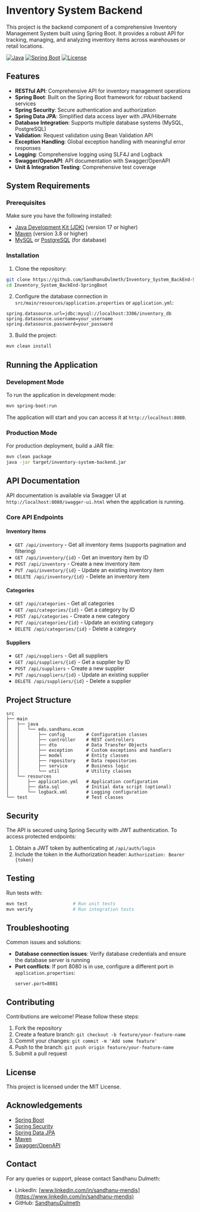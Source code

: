 # Inventory System Backend

This project is the backend component of a comprehensive Inventory Management System built using Spring Boot. It provides a robust API for tracking, managing, and analyzing inventory items across warehouses or retail locations.

[![Java](https://img.shields.io/badge/Java-17-orange.svg)](https://www.oracle.com/java/)
[![Spring Boot](https://img.shields.io/badge/Spring%20Boot-3.2.x-brightgreen.svg)](https://spring.io/projects/spring-boot)
[![License](https://img.shields.io/badge/License-MIT-blue.svg)](LICENSE)

## Features

- **RESTful API**: Comprehensive API for inventory management operations
- **Spring Boot**: Built on the Spring Boot framework for robust backend services
- **Spring Security**: Secure authentication and authorization
- **Spring Data JPA**: Simplified data access layer with JPA/Hibernate
- **Database Integration**: Supports multiple database systems (MySQL, PostgreSQL)
- **Validation**: Request validation using Bean Validation API
- **Exception Handling**: Global exception handling with meaningful error responses
- **Logging**: Comprehensive logging using SLF4J and Logback
- **Swagger/OpenAPI**: API documentation with Swagger/OpenAPI
- **Unit & Integration Testing**: Comprehensive test coverage

## System Requirements

### Prerequisites

Make sure you have the following installed:

- [Java Development Kit (JDK)](https://www.oracle.com/java/technologies/javase-downloads.html) (version 17 or higher)
- [Maven](https://maven.apache.org/) (version 3.8 or higher)
- [MySQL](https://www.mysql.com/) or [PostgreSQL](https://www.postgresql.org/) (for database)

### Installation

1. Clone the repository:

```sh
git clone https://github.com/SandhanuDulmeth/Inventory_System_BackEnd-SpringBoot.git
cd Inventory_System_BackEnd-SpringBoot
```

2. Configure the database connection in `src/main/resources/application.properties` or `application.yml`:

```properties
spring.datasource.url=jdbc:mysql://localhost:3306/inventory_db
spring.datasource.username=your_username
spring.datasource.password=your_password
```

3. Build the project:

```sh
mvn clean install
```

## Running the Application

### Development Mode

To run the application in development mode:

```sh
mvn spring-boot:run
```

The application will start and you can access it at `http://localhost:8080`.

### Production Mode

For production deployment, build a JAR file:

```sh
mvn clean package
java -jar target/inventory-system-backend.jar
```

## API Documentation

API documentation is available via Swagger UI at `http://localhost:8080/swagger-ui.html` when the application is running.

### Core API Endpoints

#### Inventory Items

- `GET /api/inventory` - Get all inventory items (supports pagination and filtering)
- `GET /api/inventory/{id}` - Get an inventory item by ID
- `POST /api/inventory` - Create a new inventory item
- `PUT /api/inventory/{id}` - Update an existing inventory item
- `DELETE /api/inventory/{id}` - Delete an inventory item

#### Categories

- `GET /api/categories` - Get all categories
- `GET /api/categories/{id}` - Get a category by ID
- `POST /api/categories` - Create a new category
- `PUT /api/categories/{id}` - Update an existing category
- `DELETE /api/categories/{id}` - Delete a category

#### Suppliers

- `GET /api/suppliers` - Get all suppliers
- `GET /api/suppliers/{id}` - Get a supplier by ID
- `POST /api/suppliers` - Create a new supplier
- `PUT /api/suppliers/{id}` - Update an existing supplier
- `DELETE /api/suppliers/{id}` - Delete a supplier

## Project Structure

```
src
├── main
│   ├── java
│   │   └── edu.sandhanu.ecom
│   │       ├── config        # Configuration classes
│   │       ├── controller    # REST controllers
│   │       ├── dto           # Data Transfer Objects
│   │       ├── exception     # Custom exceptions and handlers
│   │       ├── model         # Entity classes
│   │       ├── repository    # Data repositories
│   │       ├── service       # Business logic
│   │       └── util          # Utility classes
│   └── resources
│       ├── application.yml   # Application configuration
│       ├── data.sql          # Initial data script (optional)
│       └── logback.xml       # Logging configuration
└── test                      # Test classes
```

## Security

The API is secured using Spring Security with JWT authentication. To access protected endpoints:

1. Obtain a JWT token by authenticating at `/api/auth/login`
2. Include the token in the Authorization header: `Authorization: Bearer {token}`

## Testing

Run tests with:

```sh
mvn test                 # Run unit tests
mvn verify               # Run integration tests
```

## Troubleshooting

Common issues and solutions:

- **Database connection issues**: Verify database credentials and ensure the database server is running
- **Port conflicts**: If port 8080 is in use, configure a different port in `application.properties`:
  ```properties
  server.port=8081
  ```

## Contributing

Contributions are welcome! Please follow these steps:

1. Fork the repository
2. Create a feature branch: `git checkout -b feature/your-feature-name`
3. Commit your changes: `git commit -m 'Add some feature'`
4. Push to the branch: `git push origin feature/your-feature-name`
5. Submit a pull request

## License

This project is licensed under the MIT License.

## Acknowledgements

- [Spring Boot](https://spring.io/projects/spring-boot)
- [Spring Security](https://spring.io/projects/spring-security)
- [Spring Data JPA](https://spring.io/projects/spring-data-jpa)
- [Maven](https://maven.apache.org/)
- [Swagger/OpenAPI](https://swagger.io/)

## Contact

For any queries or support, please contact Sandhanu Dulmeth:
- LinkedIn: [www.linkedin.com/in/sandhanu-mendis](https://www.linkedin.com/in/sandhanu-mendis)
- GitHub: [SandhanuDulmeth](https://github.com/SandhanuDulmeth)

